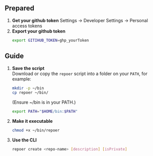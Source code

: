 ## Prepared
1. **Get your github token**
   Settings -> Developer Settings -> Personal access tokens
2. **Export your github token**
   ```bash
   export GITIHUB_TOKEN=ghp_yourToken
   ```
## Guide
1. **Save the script**  
   Download or copy the `repoer` script into a folder on your `PATH`, for example:
   ```bash
   mkdir -p ~/bin
   cp repoer ~/bin/
   ```
   (Ensure ~/bin is in your PATH.)
   ```bash
   export PATH="$HOME/bin:$PATH"
   ```
2. **Make it executable**
    ```bash
   chmod +x ~/bin/repoer
    ```
3. **Use the CLI**
    ``` bash
    repoer create <repo-name> [description] [isPrivate]
    ```